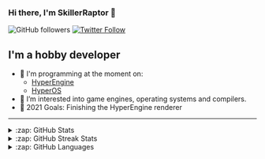 ﻿### Hi there, I'm SkillerRaptor 👋

![GitHub followers](https://img.shields.io/github/followers/SkillerRaptor?color=181717&label=Follow%20%40SkillerRaptor&logo=Github&style=for-the-badge)
[![Twitter Follow](https://img.shields.io/twitter/follow/SkillerRaptor25?color=1DA1F2&logo=twitter&style=for-the-badge)](https://twitter.com/intent/follow?original_referer=https%3A%2F%2Fgithub.com%2FSkillerRaptor&screen_name=SkillerRaptor25)

## I'm a hobby developer

- 🔭 I'm programming at the moment on:
    - [HyperEngine][hyper-engine]
    - [HyperOS][hyper-os]
- 🌱 I’m interested into game engines, operating systems and compilers.
- 🥅 2021 Goals: Finishing the HyperEngine renderer

---

<details>
    <summary>:zap: GitHub Stats</summary>
    <br />
    <img align="left" alt="SkillerRaptor's GitHub Stats" src="https://github-readme-stats.skillerraptor.vercel.app/api?username=SkillerRaptor&theme=tokyonight&hide_border=true&show_icons=true&include_all_commits=true" />
    <br clear="all" />
</details>

<details>
    <summary>:zap: GitHub Streak Stats</summary>
    <br />
    <img align="left" alt="SkillerRaptor's Streak Stats" src="https://github-readme-streak-stats.herokuapp.com?user=SkillerRaptor&theme=tokyonight&hide_border=true" />
    <br clear="all" />
</details>

<details>
    <summary>:zap: GitHub Languages</summary>
    <br />
    <img align="left" alt="SkillerRaptor's GitHub Stats" src="https://github-readme-stats.skillerraptor.vercel.app/api/top-langs/?username=SkillerRaptor&theme=tokyonight&hide_border=true" />
    <br clear="all" />
</details>

[hyper-engine]: https://github.com/SkillerRaptor/HyperEngine
[hyper-lang]: https://github.com/SkillerRaptor/HyperLang
[hyper-os]: https://github.com/SkillerRaptor/HyperOS
